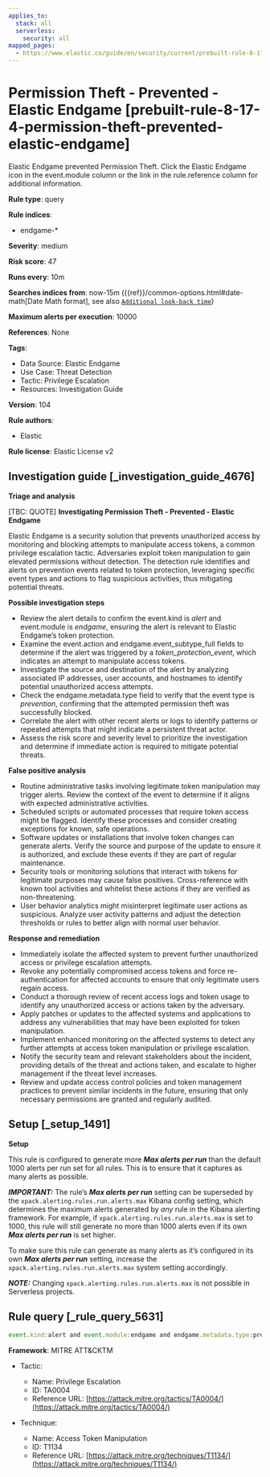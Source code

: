 ```yaml
---
applies_to:
  stack: all
  serverless:
    security: all
mapped_pages:
  - https://www.elastic.co/guide/en/security/current/prebuilt-rule-8-17-4-permission-theft-prevented-elastic-endgame.html
---
```


# Permission Theft - Prevented - Elastic Endgame [prebuilt-rule-8-17-4-permission-theft-prevented-elastic-endgame]

Elastic Endgame prevented Permission Theft. Click the Elastic Endgame icon in the event.module column or the link in the rule.reference column for additional information.

**Rule type**: query

**Rule indices**:

* endgame-*

**Severity**: medium

**Risk score**: 47

**Runs every**: 10m

**Searches indices from**: now-15m ({{ref}}/common-options.html#date-math[Date Math format], see also [`Additional look-back time`](docs-content://solutions/security/detect-and-alert/create-detection-rule.md#rule-schedule))

**Maximum alerts per execution**: 10000

**References**: None

**Tags**:

* Data Source: Elastic Endgame
* Use Case: Threat Detection
* Tactic: Privilege Escalation
* Resources: Investigation Guide

**Version**: 104

**Rule authors**:

* Elastic

**Rule license**: Elastic License v2

## Investigation guide [_investigation_guide_4676]

**Triage and analysis**

[TBC: QUOTE]
**Investigating Permission Theft - Prevented - Elastic Endgame**

Elastic Endgame is a security solution that prevents unauthorized access by monitoring and blocking attempts to manipulate access tokens, a common privilege escalation tactic. Adversaries exploit token manipulation to gain elevated permissions without detection. The detection rule identifies and alerts on prevention events related to token protection, leveraging specific event types and actions to flag suspicious activities, thus mitigating potential threats.

**Possible investigation steps**

* Review the alert details to confirm the event.kind is *alert* and event.module is *endgame*, ensuring the alert is relevant to Elastic Endgame’s token protection.
* Examine the event.action and endgame.event_subtype_full fields to determine if the alert was triggered by a *token_protection_event*, which indicates an attempt to manipulate access tokens.
* Investigate the source and destination of the alert by analyzing associated IP addresses, user accounts, and hostnames to identify potential unauthorized access attempts.
* Check the endgame.metadata.type field to verify that the event type is *prevention*, confirming that the attempted permission theft was successfully blocked.
* Correlate the alert with other recent alerts or logs to identify patterns or repeated attempts that might indicate a persistent threat actor.
* Assess the risk score and severity level to prioritize the investigation and determine if immediate action is required to mitigate potential threats.

**False positive analysis**

* Routine administrative tasks involving legitimate token manipulation may trigger alerts. Review the context of the event to determine if it aligns with expected administrative activities.
* Scheduled scripts or automated processes that require token access might be flagged. Identify these processes and consider creating exceptions for known, safe operations.
* Software updates or installations that involve token changes can generate alerts. Verify the source and purpose of the update to ensure it is authorized, and exclude these events if they are part of regular maintenance.
* Security tools or monitoring solutions that interact with tokens for legitimate purposes may cause false positives. Cross-reference with known tool activities and whitelist these actions if they are verified as non-threatening.
* User behavior analytics might misinterpret legitimate user actions as suspicious. Analyze user activity patterns and adjust the detection thresholds or rules to better align with normal user behavior.

**Response and remediation**

* Immediately isolate the affected system to prevent further unauthorized access or privilege escalation attempts.
* Revoke any potentially compromised access tokens and force re-authentication for affected accounts to ensure that only legitimate users regain access.
* Conduct a thorough review of recent access logs and token usage to identify any unauthorized access or actions taken by the adversary.
* Apply patches or updates to the affected systems and applications to address any vulnerabilities that may have been exploited for token manipulation.
* Implement enhanced monitoring on the affected systems to detect any further attempts at access token manipulation or privilege escalation.
* Notify the security team and relevant stakeholders about the incident, providing details of the threat and actions taken, and escalate to higher management if the threat level increases.
* Review and update access control policies and token management practices to prevent similar incidents in the future, ensuring that only necessary permissions are granted and regularly audited.


## Setup [_setup_1491]

**Setup**

This rule is configured to generate more ***Max alerts per run*** than the default 1000 alerts per run set for all rules. This is to ensure that it captures as many alerts as possible.

***IMPORTANT:*** The rule’s ***Max alerts per run*** setting can be superseded by the `xpack.alerting.rules.run.alerts.max` Kibana config setting, which determines the maximum alerts generated by *any* rule in the Kibana alerting framework. For example, if `xpack.alerting.rules.run.alerts.max` is set to 1000, this rule will still generate no more than 1000 alerts even if its own ***Max alerts per run*** is set higher.

To make sure this rule can generate as many alerts as it’s configured in its own ***Max alerts per run*** setting, increase the `xpack.alerting.rules.run.alerts.max` system setting accordingly.

***NOTE:*** Changing `xpack.alerting.rules.run.alerts.max` is not possible in Serverless projects.


## Rule query [_rule_query_5631]

```js
event.kind:alert and event.module:endgame and endgame.metadata.type:prevention and (event.action:token_protection_event or endgame.event_subtype_full:token_protection_event)
```

**Framework**: MITRE ATT&CKTM

* Tactic:

    * Name: Privilege Escalation
    * ID: TA0004
    * Reference URL: [https://attack.mitre.org/tactics/TA0004/](https://attack.mitre.org/tactics/TA0004/)

* Technique:

    * Name: Access Token Manipulation
    * ID: T1134
    * Reference URL: [https://attack.mitre.org/techniques/T1134/](https://attack.mitre.org/techniques/T1134/)




